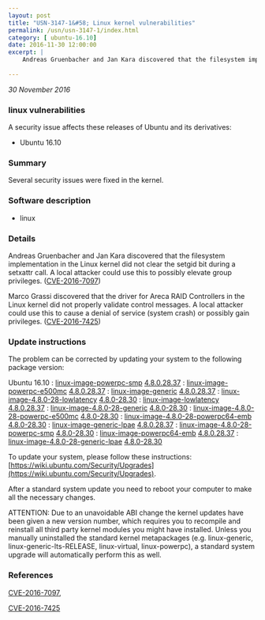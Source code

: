 ```yaml
---
layout: post
title: "USN-3147-1&#58; Linux kernel vulnerabilities"
permalink: /usn/usn-3147-1/index.html
category: [ ubuntu-16.10]
date: 2016-11-30 12:00:00
excerpt: |
    Andreas Gruenbacher and Jan Kara discovered that the filesystem implementation in the Linux kernel did not clear the setgid bit during a setxattr call. A local attacker could use this to possibly elevate group privileges. ([CVE-2016-7097](http://people.ubuntu.com/~ubuntu-security/cve/CVE-2016-7097))
    
--- 
```

 
 

*30 November 2016*

### linux vulnerabilities

A security issue affects these releases of Ubuntu and its derivatives:

* Ubuntu 16.10

### Summary

Several security issues were fixed in the kernel. 

### Software description

* linux 

### Details

Andreas Gruenbacher and Jan Kara discovered that the filesystem implementation in the Linux kernel did not clear the setgid bit during a setxattr call. A local attacker could use this to possibly elevate group privileges. ([CVE-2016-7097](http://people.ubuntu.com/~ubuntu-security/cve/CVE-2016-7097))

Marco Grassi discovered that the driver for Areca RAID Controllers in the Linux kernel did not properly validate control messages. A local attacker could use this to cause a denial of service (system crash) or possibly gain privileges. ([CVE-2016-7425](http://people.ubuntu.com/~ubuntu-security/cve/CVE-2016-7425)) 

### Update instructions

The problem can be corrected by updating your system to the following package version:

Ubuntu 16.10
 : [linux-image-powerpc-smp](https://launchpad.net/ubuntu/+source/linux) <span> [4.8.0.28.37](https://launchpad.net/ubuntu/+source/linux/4.8.0-28.30) </span> 
 : [linux-image-powerpc-e500mc](https://launchpad.net/ubuntu/+source/linux) <span> [4.8.0.28.37](https://launchpad.net/ubuntu/+source/linux/4.8.0-28.30) </span> 
 : [linux-image-generic](https://launchpad.net/ubuntu/+source/linux) <span> [4.8.0.28.37](https://launchpad.net/ubuntu/+source/linux/4.8.0-28.30) </span> 
 : [linux-image-4.8.0-28-lowlatency](https://launchpad.net/ubuntu/+source/linux) <span> [4.8.0-28.30](https://launchpad.net/ubuntu/+source/linux/4.8.0-28.30) </span> 
 : [linux-image-lowlatency](https://launchpad.net/ubuntu/+source/linux) <span> [4.8.0.28.37](https://launchpad.net/ubuntu/+source/linux/4.8.0-28.30) </span> 
 : [linux-image-4.8.0-28-generic](https://launchpad.net/ubuntu/+source/linux) <span> [4.8.0-28.30](https://launchpad.net/ubuntu/+source/linux/4.8.0-28.30) </span> 
 : [linux-image-4.8.0-28-powerpc-e500mc](https://launchpad.net/ubuntu/+source/linux) <span> [4.8.0-28.30](https://launchpad.net/ubuntu/+source/linux/4.8.0-28.30) </span> 
 : [linux-image-4.8.0-28-powerpc64-emb](https://launchpad.net/ubuntu/+source/linux) <span> [4.8.0-28.30](https://launchpad.net/ubuntu/+source/linux/4.8.0-28.30) </span> 
 : [linux-image-generic-lpae](https://launchpad.net/ubuntu/+source/linux) <span> [4.8.0.28.37](https://launchpad.net/ubuntu/+source/linux/4.8.0-28.30) </span> 
 : [linux-image-4.8.0-28-powerpc-smp](https://launchpad.net/ubuntu/+source/linux) <span> [4.8.0-28.30](https://launchpad.net/ubuntu/+source/linux/4.8.0-28.30) </span> 
 : [linux-image-powerpc64-emb](https://launchpad.net/ubuntu/+source/linux) <span> [4.8.0.28.37](https://launchpad.net/ubuntu/+source/linux/4.8.0-28.30) </span> 
 : [linux-image-4.8.0-28-generic-lpae](https://launchpad.net/ubuntu/+source/linux) <span> [4.8.0-28.30](https://launchpad.net/ubuntu/+source/linux/4.8.0-28.30) </span> 

To update your system, please follow these instructions: [https://wiki.ubuntu.com/Security/Upgrades](https://wiki.ubuntu.com/Security/Upgrades).

After a standard system update you need to reboot your computer to make all the necessary changes.

ATTENTION: Due to an unavoidable ABI change the kernel updates have been given a new version number, which requires you to recompile and reinstall all third party kernel modules you might have installed. Unless you manually uninstalled the standard kernel metapackages (e.g. linux-generic, linux-generic-lts-RELEASE, linux-virtual, linux-powerpc), a standard system upgrade will automatically perform this as well. 

### References

 
 [CVE-2016-7097](http://people.ubuntu.com/~ubuntu-security/cve/CVE-2016-7097), 

 [CVE-2016-7425](http://people.ubuntu.com/~ubuntu-security/cve/CVE-2016-7425)
 

